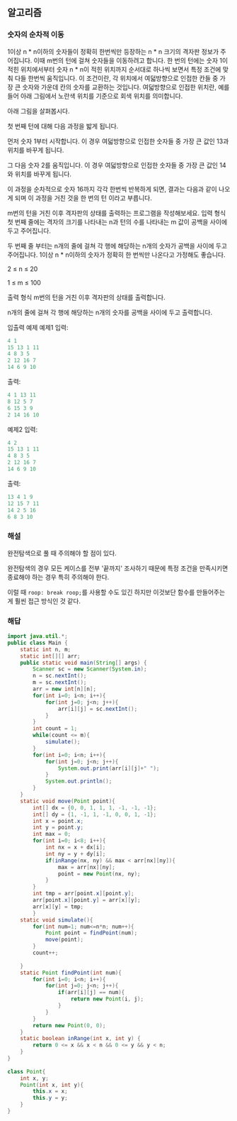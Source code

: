 ## 알고리즘

### 숫자의 순차적 이동

1이상 n * n이하의 숫자들이 정확히 한번씩만 등장하는 n * n 크기의 격자판 정보가 주어집니다. 이때 m번의 턴에 걸쳐 숫자들을 이동하려고 합니다. 한 번의 턴에는 숫자 1이 적힌 위치에서부터 숫자 n * n이 적힌 위치까지 순서대로 하나씩 보면서 특정 조건에 맞춰 다들 한번씩 움직입니다. 이 조건이란, 각 위치에서 여덟방향으로 인접한 칸들 중 가장 큰 숫자와 가운데 칸의 숫자를 교환하는 것입니다. 여덟방향으로 인접한 위치란, 예를 들어 아래 그림에서 노란색 위치를 기준으로 회색 위치를 의미합니다.



아래 그림을 살펴봅시다.



첫 번째 턴에 대해 다음 과정을 밟게 됩니다.

먼저 숫자 1부터 시작합니다. 이 경우 여덟방향으로 인접한 숫자들 중 가장 큰 값인 13과 위치를 바꾸게 됩니다.



그 다음 숫자 2를 움직입니다. 이 경우 여덟방향으로 인접한 숫자들 중 가장 큰 값인 14와 위치를 바꾸게 됩니다.



이 과정을 순차적으로 숫자 16까지 각각 한번씩 반복하게 되면, 결과는 다음과 같이 나오게 되며 이 과정을 거친 것을 한 번의 턴 이라고 부릅니다.



m번의 턴을 거친 이후 격자판의 상태를 출력하는 프로그램을 작성해보세요.
입력 형식
첫 번째 줄에는 격자의 크기를 나타내는 n과 턴의 수를 나타내는 m 값이 공백을 사이에 두고 주어집니다.

두 번째 줄 부터는 n개의 줄에 걸쳐 각 행에 해당하는 n개의 숫자가 공백을 사이에 두고 주어집니다. 1이상 n * n이하의 숫자가 정확히 한 번씩만 나온다고 가정해도 좋습니다.

2 ≤ n ≤ 20

1 ≤ m ≤ 100

출력 형식
m번의 턴을 거친 이후 격자판의 상태를 출력합니다.

n개의 줄에 걸쳐 각 행에 해당하는 n개의 숫자를 공백을 사이에 두고 출력합니다.

입출력 예제
예제1
입력:
```java
4 1
15 13 1 11
4 8 3 5
2 12 16 7
14 6 9 10
```

출력:
```java
4 1 13 11
8 12 5 7
6 15 3 9
2 14 16 10
```

예제2
입력:
```java
4 2
15 13 1 11
4 8 3 5
2 12 16 7
14 6 9 10
```

출력:
```java
13 4 1 9
12 15 7 11
14 2 5 16
6 8 3 10
```

### 해설

완전탐색으로 풀 때 주의해야 할 점이 있다.

완전탐색의 경우 모든 케이스를 전부 '끝까지' 조사하기 때문에 특정 조건을 만족시키면 종료해야 하는 경우 특히 주의해야 한다.

이럴 때 `roop: break roop;`를 사용할 수도 있긴 하지만 이것보단 함수를 만들어주는 게 훨씬 접근 방식인 것 같다.

### 해답

```java
import java.util.*;
public class Main {
    static int n, m;
    static int[][] arr;
    public static void main(String[] args) {
        Scanner sc = new Scanner(System.in);
        n = sc.nextInt();
        m = sc.nextInt();
        arr = new int[n][n];
        for(int i=0; i<n; i++){
            for(int j=0; j<n; j++){
                arr[i][j] = sc.nextInt();
            }
        }
        int count = 1;
        while(count <= m){
            simulate();
        }   
        for(int i=0; i<n; i++){
            for(int j=0; j<n; j++){
                System.out.print(arr[i][j]+" ");
            }
            System.out.println();
        }
    }
    static void move(Point point){
        int[] dx = {0, 0, 1, 1, 1, -1, -1, -1};
        int[] dy = {1, -1, 1, -1, 0, 0, 1, -1};
        int x = point.x;
        int y = point.y;
        int max = 0;
        for(int i=0; i<8; i++){
            int nx = x + dx[i];
            int ny = y + dy[i];
            if(inRange(nx, ny) && max < arr[nx][ny]){
                max = arr[nx][ny];
                point = new Point(nx, ny);
            }
        }
        int tmp = arr[point.x][point.y];
        arr[point.x][point.y] = arr[x][y];
        arr[x][y] = tmp;
        }
    static void simulate(){
        for(int num=1; num<=n*n; num++){
            Point point = findPoint(num);
            move(point);
        }
        count++;
     
    }
    static Point findPoint(int num){
        for(int i=0; i<n; i++){
            for(int j=0; j<n; j++){
                if(arr[i][j] == num){
                    return new Point(i, j);
                }
            }
        }
        return new Point(0, 0);
    }
    static boolean inRange(int x, int y) {
        return 0 <= x && x < n && 0 <= y && y < n;
    }
}
    
class Point{
    int x, y;
    Point(int x, int y){
        this.x = x;
        this.y = y;
    }
}
```